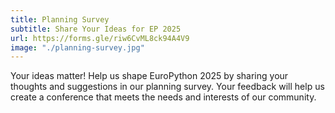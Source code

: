 ```yaml
---
title: Planning Survey
subtitle: Share Your Ideas for EP 2025
url: https://forms.gle/riw6CvML8ck94A4V9
image: "./planning-survey.jpg"
---
```


Your ideas matter! Help us shape EuroPython 2025 by sharing your thoughts and
suggestions in our planning survey. Your feedback will help us create a
conference that meets the needs and interests of our community.
